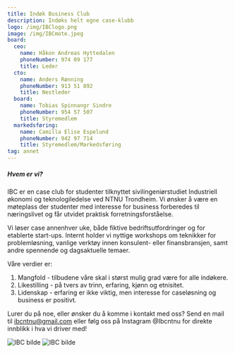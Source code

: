 ```yaml
---
title: Indøk Business Club
description: Indøks helt egne case-klubb
logo: /img/IBClogo.png
image: /img/IBCmote.jpeg
board:
  ceo:
    name: Håkon Andreas Hyttedalen
    phoneNumber: 974 09 177
    title: Leder
  cto:
    name: Anders Rønning
    phoneNumber: 913 51 892
    title: Nestleder
  board:
    name: Tobias Spinnangr Sindre
    phoneNumber: 954 57 507
    title: Styremedlem
  markedsføring:
    name: Camilla Elise Espelund
    phoneNumber: 942 97 714
    title: Styremedlem/Markedsføring
tag: annet
---
```


##### Hvem er vi?

IBC er en case club for studenter tilknyttet sivilingeniørstudiet Industriell økonomi og teknologiledelse ved NTNU Trondheim. Vi ønsker å være en møteplass der studenter med interesse for business forberedes til næringslivet og får utvidet praktisk forretningsforståelse.

Vi løser case annenhver uke, både fiktive bedriftsutfordringer og for etablerte start-ups. Internt holder vi nyttige workshops om teknikker for problemløsning, vanlige verktøy innen konsulent- eller finansbransjen, samt andre spennende og dagsaktuelle temaer.

Våre verdier er:

1. Mangfold - tilbudene våre skal i størst mulig grad være for alle indøkere.
2. Likestilling - på tvers av trinn, erfaring, kjønn og etnisitet.
3. Lidenskap - erfaring er ikke viktig, men interesse for caseløsning og business er positivt.

Lurer du på noe, eller ønsker du å komme i kontakt med oss?
Send en mail til ibcntnu@gmail.com eller følg oss på Instagram @Ibcntnu for direkte innblikk i hva vi driver med!

![IBC bilde](/img/ibcmote.png)
![IBC bilde](/img/IBCmote.jpeg)
